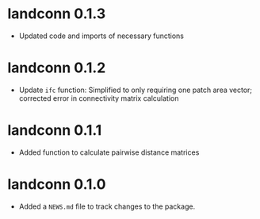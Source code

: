 # landconn 0.1.3
* Updated code and imports of necessary functions

# landconn 0.1.2

* Update `ifc` function: Simplified to only requiring one patch area vector; corrected error in connectivity matrix calculation

# landconn 0.1.1

* Added function to calculate pairwise distance matrices


# landconn 0.1.0

* Added a `NEWS.md` file to track changes to the package.
